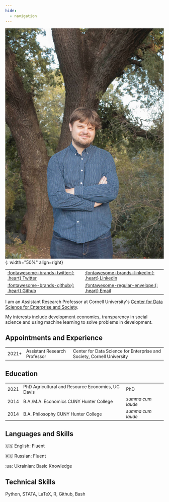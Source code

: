 ```yaml
---
hide:
  - navigation
---
```


![UC Davis](assets/images/jmp.jpeg){: width="50%" align=right}

|                                                            |                                                                |
|------------------------------------------------------------|----------------------------------------------------------------|
| [:fontawesome-brands-twitter:{: .heart} Twitter](https://twitter.com/econaleks)  | [:fontawesome-brands-linkedin:{: .heart} Linkedin](https://www.linkedin.com/in/aleksandr-michuda-3a839b149/)|
| [:fontawesome-brands-github:{: .heart} Github](https://github.com/amichuda) | [:fontawesome-regular-envelope:{: .heart} Email](mailto:amichuda@ucdavis.edu) |

I am an Assistant Research Professor at Cornell University's [Center for Data Science for Enterprise and Society](https://datasciencecenter.cornell.edu/).

My interests include development economics, transparency in social science and using machine learning to solve problems in development.

## Appointments and Experience

|    |                                           |         |
|----|-------------------------------------------|---------|
|2021+| Assistant Research Professor|Center for Data Science for Enterprise and Society, Cornell University |

## Education

|    |                                           |         |
|----|-------------------------------------------|---------|
|2021| PhD Agricultural and Resource Economics, UC Davis|PhD |
|2014| B.A./M.A. Economics CUNY Hunter College| *summa cum laude*|
|2014| B.A. Philosophy CUNY Hunter College    | *summa cum laude*|


## Languages and Skills

:us: English: Fluent

:ru: Russian: Fluent

:ua: Ukrainian: Basic Knowledge

## Technical Skills

Python, STATA, LaTeX, R, Github, Bash



